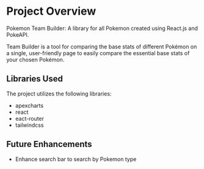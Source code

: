 # Project Overview

Pokemon Team Builder: A library for all Pokemon created using React.js and PokeAPI. 

Team Builder is a tool for comparing the base stats of different Pokémon on a single, user-friendly page to easily compare the essential base stats of your chosen Pokémon.

## Libraries Used

The project utilizes the following libraries:

- apexcharts <br>
- react<br>
- eact-router<br>
- tailwindcss<br>


## Future Enhancements

- Enhance search bar to search by Pokemon type
